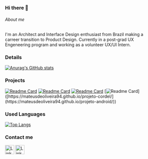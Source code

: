 ### Hi there 👋


###### About me
I'm an Architect and Interface Design enthusiast from Brazil making a carreer transition to Product Design. Currently in a post-grad UX Engeneering program and working as a volunteer UX/UI Intern.

### Details

[![Anurag's GitHub stats](https://github-readme-stats.vercel.app/api?username=MateusdeOliveira94&show_icons=true&theme=dark)](https://github.com/MateusdeOliveira94/github-readme-stats)

### Projects

[![Readme Card](https://github-readme-stats.vercel.app/api/pin/?username=MateusdeOliveira94&repo=Product-Card-Project&theme=dark)](https://mateusdeoliveira94.github.io/Product-Card-Project/)
[![Readme Card](https://github-readme-stats.vercel.app/api/pin/?username=MateusdeOliveira94&repo=Clipboard-Landing-Page-Master&theme=dark)](https://mateusdeoliveira94.github.io/Clipboard-Landing-Page-Master/)
[![Readme Card](https://github-readme-stats.vercel.app/api/pin/?username=MateusdeOliveira94&repo=projeto-tela-login&theme=dark)](https://mateusdeoliveira94.github.io/projeto-tela-login/)
[![Readme Card]([https://github-readme-stats.vercel.app/api/pin/?username=MateusdeOliveira94&repo=projeto-cordel&theme=dark](https://github.com/MateusdeOliveira94/projeto-android))]([https://mateusdeoliveira94.github.io/projeto-cordel/](https://mateusdeoliveira94.github.io/projeto-android/))



### Used Languages

[![Top Langs](https://github-readme-stats.vercel.app/api/top-langs/?username=MateusdeOliveira94&layout=compact)](https://github.com/MateusdeOliveira94/github-readme-stats)

### Contact me
[<img src='https://img.shields.io/badge/LinkedIn-0077B5?style=for-the-badge&logo=linkedin&logoColor=white' alt='Linkedin' height='30'>](https://www.linkedin.com/in/mateusdeoliveira94/)
[<img src='https://img.shields.io/badge/Behance-1769ff?logo=behance&logoCol' alt='Linkedin' height='30'>](https://www.behance.net/matthricko)
